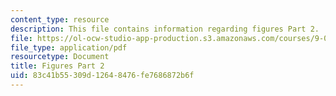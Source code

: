 ```yaml
---
content_type: resource
description: This file contains information regarding figures Part 2.
file: https://ol-ocw-studio-app-production.s3.amazonaws.com/courses/9-07-statistics-for-brain-and-cognitive-science-fall-2016/83c41b55309d12648476fe7686872b6f_MIT9_07F16_lec4_Figures2.pdf
file_type: application/pdf
resourcetype: Document
title: Figures Part 2
uid: 83c41b55-309d-1264-8476-fe7686872b6f
---
```

